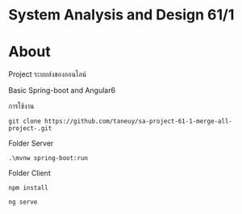 ﻿# System Analysis and Design 61/1

# About

Project ระบบส่งของออนไลน์

Basic Spring-boot and Angular6

การใช้งาน

	git clone https://github.com/taneuy/sa-project-61-1-merge-all-project-.git


Folder Server

	.\mvnw spring-boot:run


Folder Client


	npm install

	ng serve
